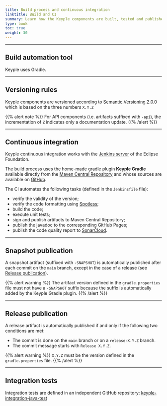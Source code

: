```yaml
---
title: Build process and continuous integration
linktitle: Build and CI
summary: Learn how the Keyple components are built, tested and published.
type: book
toc: true
weight: 30
---
```


---
## Build automation tool

Keyple uses Gradle.

---
## Versioning rules

Keyple components are versioned according to [Semantic Versioning 2.0.0](https://semver.org) which is based on the three numbers `X.Y.Z`

{{% alert note %}}
For API components (i.e. artifacts suffixed with `-api`), the incrementation of `Z` indicates only a documentation update.
{{% /alert %}}

---
## Continuous integration

Keyple continuous integration works with the [Jenkins server](https://ci.eclipse.org/keyple/job/Keyple/) of the Eclipse Foundation.

The build process uses the home-made gradle plugin **Keyple Gradle** available directly from the [Maven Central Repository](https://search.maven.org/search?q=a:keyple-gradle) and whose sources are available on [GitHub](https://github.com/eclipse/keyple-ops).

The CI automates the following tasks (defined in the `Jenkinsfile` file):
* verify the validity of the version;
* verify the code formatting using [Spotless](https://github.com/diffplug/spotless);
* build the code;
* execute unit tests;
* sign and publish artifacts to Maven Central Repository;
* publish the javadoc to the corresponding GitHub Pages;
* publish the code quality report to [SonarCloud](https://sonarcloud.io/organizations/eclipse/projects?search=keyple&sort=-analysis_date).

---
## Snapshot publication

A snapshot artifact (suffixed with `-SNAPSHOT`) is automatically published after each commit on the `main` branch, except in the case of a release (see [Release publication](#release-publication)).

{{% alert warning %}}
The artifact version defined in the `gradle.properties` file must not have a `-SNAPSHOT` suffix because the suffix is automatically added by the Keyple Gradle plugin.
{{% /alert %}}

---
## Release publication

A release artifact is automatically published if and only if the following two conditions are met:
* The commit is done on the `main` branch or on a `release-X.Y.Z` branch.
* The commit message starts with `Release X.Y.Z`.

{{% alert warning %}}
`X.Y.Z` must be the version defined in the `gradle.properties` file.
{{% /alert %}}

---
## Integration tests

Integration tests are defined in an independent GitHub repository: [keyple-integration-java-test](https://github.com/eclipse/keyple-integration-java-test)